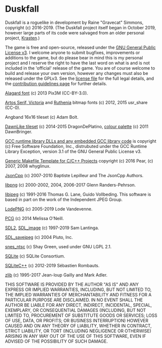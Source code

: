 # Duskfall

Duskfall is a roguelike in development by Raine "Gravecat" Simmons, copyright (c) 2016-2019. (The Duskfall project itself began in October 2019, however large parts of its code were salvaged from an older personal project, [Krasten](https://github.com/Gravecat/Duskfall/wiki/Krasten).)

The game is free and open-source, released under the [GNU General Public License v3](https://www.gnu.org/licenses/gpl-3.0.en.html). I welcome anyone to submit bugfixes, improvements or additions to the game, but do please bear in mind this is my personal project and I reserve the right to have the last word on what is and is not included in the 'official' release of the game. You are of course welcome to build and release your own version, however any changes must also be released under the GPLv3. See the [license file](https://github.com/Gravecat/Duskfall/blob/master/LICENSE) for the full legal details, and the [contribution guidelines page](https://github.com/Gravecat/Duskfall/blob/master/CONTRIBUTING.md) for further details.

[Alagard font](https://opengameart.org/content/pixel-fonts-by-pix3m) (c) 2013 Pix3M (CC-BY-3.0).

[Artos Serif, Victoria](https://opengameart.org/content/a-package-of-8-bit-fonts-for-grafx2-and-linux) and [Ruthenia](https://opengameart.org/content/new-original-grafx2-font-collection) bitmap fonts (c) 2012, 2015 usr_share (CC-0).

Angband 16x16 tileset (c) Adam Bolt.

[DawnLike tileset](https://opengameart.org/content/16x16-dawnhack-roguelike-tileset) (c) 2014-2015 DragonDePlatino, [colour palette](http://pixeljoint.com/forum/forum_posts.asp?TID=12795) (c) 2011 DawnBringer.

[GCC runtime library DLLs and any embedded GCC library code](https://gcc.gnu.org/) is copyright (c) Free Software Foundation, Inc., distrubuted under the GCC Runtime Library Exception, version 3.1 of the GNU General Public License v3.

[Generic Makefile Template for C/C++ Projects](https://github.com/Cheedoong/MakefileTemplate) copyright (c) 2016 Pear, (c) 2007, 2008 whyglinux.

[JsonCpp](https://github.com/open-source-parsers/jsoncpp) (c) 2007-2010 Baptiste Lepilleur and The JsonCpp Authors.

[libpng](http://www.libpng.org/pub/png/libpng.html) (c) 2000-2002, 2004, 2006-2017 Glenn Randers-Pehrson.

[libjpeg](https://libjpeg-turbo.org/Documentation/OfficialBinaries) (c) 1991-2016 Thomas G. Lane, Guido Vollbeding. This software is based in part on the work of the Independent JPEG Group.

[LodePNG](https://lodev.org/lodepng/) (c) 2005-2019 Lode Vandevenne.

[PCG](https://lodev.org/lodepng/) (c) 2014 Melissa O'Neill.

[SDL2](https://www.libsdl.org/), [SDL_image](https://www.libsdl.org/projects/SDL_image/) (c) 1997-2019 Sam Lantinga.

[SDL_savejpeg](http://burningsmell.org/code-snippets/) (c) 2004 Pluto, Inc.

[snes_ntsc](http://slack.net/~ant/libs/ntsc.html) (c) Shay Green, used under GNU LGPL 2.1.

[SQLite](https://www.sqlite.org/) (c) SQLite Consortium.

[SQLiteC++](https://github.com/SRombauts/SQLiteCpp) (c) 2012-2019 Sébastien Rombauts.

[zlib](https://zlib.net/) (c) 1995-2017 Jean-loup Gailly and Mark Adler.

THIS SOFTWARE IS PROVIDED BY THE AUTHOR "AS IS" AND ANY EXPRESS OR IMPLIED WARRANTIES, INCLUDING, BUT NOT LIMITED TO, THE IMPLIED WARRANTIES OF MERCHANTABILITY AND FITNESS FOR A PARTICULAR PURPOSE ARE DISCLAIMED. IN NO EVENT SHALL THE AUTHOR BE LIABLE FOR ANY DIRECT, INDIRECT, INCIDENTAL, SPECIAL, EXEMPLARY, OR CONSEQUENTIAL DAMAGES (INCLUDING, BUT NOT LIMITED TO, PROCUREMENT OF SUBSTITUTE GOODS OR SERVICES; LOSS OF USE, DATA, OR PROFITS; OR BUSINESS INTERRUPTION) HOWEVER CAUSED AND ON ANY THEORY OF LIABILITY, WHETHER IN CONTRACT, STRICT LIABILITY, OR TORT (INCLUDING NEGLIGENCE OR OTHERWISE) ARISING IN ANY WAY OUT OF THE USE OF THIS SOFTWARE, EVEN IF ADVISED OF THE POSSIBILITY OF SUCH DAMAGE.
